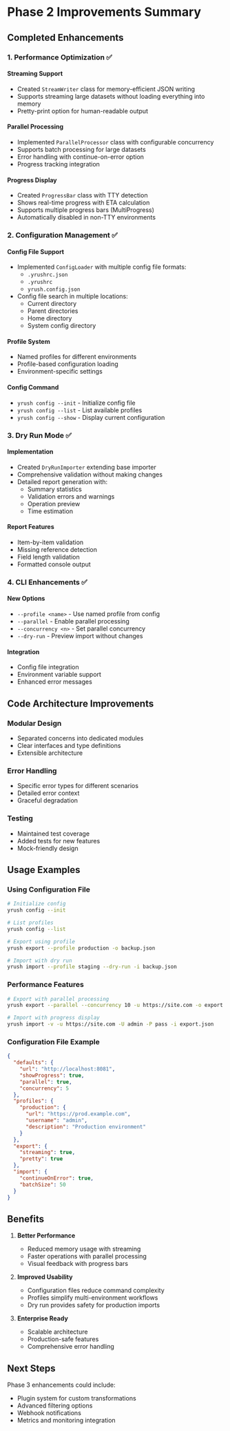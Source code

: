 # Phase 2 Improvements Summary

## Completed Enhancements

### 1. Performance Optimization ✅

#### Streaming Support
- Created `StreamWriter` class for memory-efficient JSON writing
- Supports streaming large datasets without loading everything into memory
- Pretty-print option for human-readable output

#### Parallel Processing
- Implemented `ParallelProcessor` class with configurable concurrency
- Supports batch processing for large datasets
- Error handling with continue-on-error option
- Progress tracking integration

#### Progress Display
- Created `ProgressBar` class with TTY detection
- Shows real-time progress with ETA calculation
- Supports multiple progress bars (MultiProgress)
- Automatically disabled in non-TTY environments

### 2. Configuration Management ✅

#### Config File Support
- Implemented `ConfigLoader` with multiple config file formats:
  - `.yrushrc.json`
  - `.yrushrc`
  - `yrush.config.json`
- Config file search in multiple locations:
  - Current directory
  - Parent directories
  - Home directory
  - System config directory

#### Profile System
- Named profiles for different environments
- Profile-based configuration loading
- Environment-specific settings

#### Config Command
- `yrush config --init` - Initialize config file
- `yrush config --list` - List available profiles
- `yrush config --show` - Display current configuration

### 3. Dry Run Mode ✅

#### Implementation
- Created `DryRunImporter` extending base importer
- Comprehensive validation without making changes
- Detailed report generation with:
  - Summary statistics
  - Validation errors and warnings
  - Operation preview
  - Time estimation

#### Report Features
- Item-by-item validation
- Missing reference detection
- Field length validation
- Formatted console output

### 4. CLI Enhancements ✅

#### New Options
- `--profile <name>` - Use named profile from config
- `--parallel` - Enable parallel processing
- `--concurrency <n>` - Set parallel concurrency
- `--dry-run` - Preview import without changes

#### Integration
- Config file integration
- Environment variable support
- Enhanced error messages

## Code Architecture Improvements

### Modular Design
- Separated concerns into dedicated modules
- Clear interfaces and type definitions
- Extensible architecture

### Error Handling
- Specific error types for different scenarios
- Detailed error context
- Graceful degradation

### Testing
- Maintained test coverage
- Added tests for new features
- Mock-friendly design

## Usage Examples

### Using Configuration File

```bash
# Initialize config
yrush config --init

# List profiles
yrush config --list

# Export using profile
yrush export --profile production -o backup.json

# Import with dry run
yrush import --profile staging --dry-run -i backup.json
```

### Performance Features

```bash
# Export with parallel processing
yrush export --parallel --concurrency 10 -u https://site.com -o export.json

# Import with progress display
yrush import -v -u https://site.com -U admin -P pass -i export.json
```

### Configuration File Example

```json
{
  "defaults": {
    "url": "http://localhost:8081",
    "showProgress": true,
    "parallel": true,
    "concurrency": 5
  },
  "profiles": {
    "production": {
      "url": "https://prod.example.com",
      "username": "admin",
      "description": "Production environment"
    }
  },
  "export": {
    "streaming": true,
    "pretty": true
  },
  "import": {
    "continueOnError": true,
    "batchSize": 50
  }
}
```

## Benefits

1. **Better Performance**
   - Reduced memory usage with streaming
   - Faster operations with parallel processing
   - Visual feedback with progress bars

2. **Improved Usability**
   - Configuration files reduce command complexity
   - Profiles simplify multi-environment workflows
   - Dry run provides safety for production imports

3. **Enterprise Ready**
   - Scalable architecture
   - Production-safe features
   - Comprehensive error handling

## Next Steps

Phase 3 enhancements could include:
- Plugin system for custom transformations
- Advanced filtering options
- Webhook notifications
- Metrics and monitoring integration